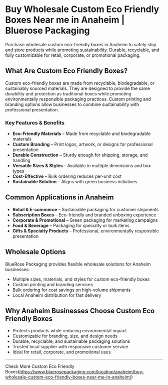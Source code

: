 # Buy Wholesale Custom Eco Friendly Boxes Near me in Anaheim | Bluerose Packaging 

Purchase wholesale custom eco-friendly boxes in Anaheim to safely ship and store products while promoting sustainability. Durable, recyclable, and fully customizable for retail, corporate, or promotional packaging.

## What Are Custom Eco Friendly Boxes?

Custom eco-friendly boxes are made from recyclable, biodegradable, or sustainably sourced materials. They are designed to provide the same durability and protection as traditional boxes while promoting environmentally responsible packaging practices. Custom printing and branding options allow businesses to combine sustainability with professional presentation.

### Key Features & Benefits

- **Eco-Friendly Materials** – Made from recyclable and biodegradable materials  
- **Custom Branding** – Print logos, artwork, or designs for professional presentation  
- **Durable Construction** – Sturdy enough for shipping, storage, and handling  
- **Versatile Sizes & Styles** – Available in multiple dimensions and box types  
- **Cost-Effective** – Bulk ordering reduces per-unit cost  
- **Sustainable Solution** – Aligns with green business initiatives  

## Common Applications in Anaheim

- **Retail & E-commerce** – Sustainable packaging for customer shipments  
- **Subscription Boxes** – Eco-friendly and branded unboxing experience  
- **Corporate & Promotional** – Green packaging for marketing campaigns  
- **Food & Beverage** – Packaging for specialty or bulk items  
- **Gifts & Specialty Products** – Professional, environmentally responsible presentation  

## Wholesale Options

BlueRose Packaging provides flexible wholesale solutions for Anaheim businesses:  

- Multiple sizes, materials, and styles for custom eco-friendly boxes  
- Custom printing and branding services  
- Bulk ordering for cost savings on high-volume shipments  
- Local Anaheim distribution for fast delivery  

## Why Anaheim Businesses Choose Custom Eco Friendly Boxes

- Protects products while reducing environmental impact  
- Customizable for branding, size, and design needs  
- Durable, recyclable, and sustainable packaging solutions  
- Trusted local supplier with responsive customer service  
- Ideal for retail, corporate, and promotional uses  

---

Check More Custom Eco Friendly Boxes(https://www.bluerosepackaging.com/location/anaheim/buy-wholesale-custom-eco-friendly-boxes-near-me-in-anaheim/)

